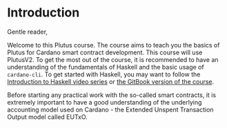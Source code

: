 # Introduction

Gentle reader,&#x20;

Welcome to this Plutus course. The course aims to teach you the basics of Plutus for Cardano smart contract development. This course will use PlutusV2. To get the most out of the course, it is recommended to have an understanding of the fundamentals of Haskell and the basic usage of `cardano-cli`. To get started with Haskell, you may want to follow the [Introduction to Haskell video series](https://www.youtube.com/playlist?list=PLAoT\_AQC5nO\_2bMR85RJksJgcKlvIRKRQ) or [the GitBook version of the course](https://haskell.hpmeducation.com/).

Before starting any practical work with the so-called smart contracts, it is extremely important to have a good understanding of the underlying accounting model used on Cardano - the Extended Unspent Transaction Output model called EUTxO.

